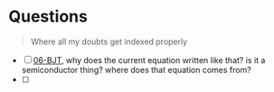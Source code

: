 # Questions

> Where all my doubts get indexed properly

- [ ] [06-BJT](06-BJT.md/#612s-the-collector-current), why does the current equation written like that? is it a semiconductor thing? where does that equation comes from?
- [ ] 
